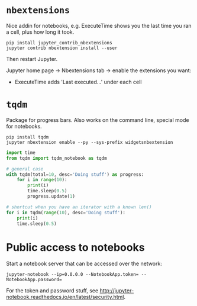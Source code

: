 # `nbextensions`
Nice addin for notebooks, e.g. ExecuteTime shows you the last time you ran a cell, plus how long it took.

```shell
pip install jupyter_contrib_nbextensions
jupyter contrib nbextension install --user
```
Then restart Jupyter.

Jupyter home page -> Nbextensions tab -> enable the extensions you want:
- ExecuteTime adds 'Last executed...' under each cell

# `tqdm`
Package for progress bars. Also works on the command line, special mode for notebooks.

```shell
pip install tqdm
jupyter nbextension enable --py --sys-prefix widgetsnbextension
```

```python
import time
from tqdm import tqdm_notebook as tqdm

# general case
with tqdm(total=10, desc='Doing stuff') as progress:
    for i in range(10):
        print(i)
        time.sleep(0.5)
        progress.update(1)

# shortcut when you have an iterator with a known len()
for i in tqdm(range(10), desc='Doing stuff'):
    print(i)
    time.sleep(0.5)
```

# Public access to notebooks
Start a notebook server that can be accessed over the network:
```
jupyter-notebook --ip=0.0.0.0 --NotebookApp.token= --NotebookApp.password=
```

For the token and password stuff, see http://jupyter-notebook.readthedocs.io/en/latest/security.html.
